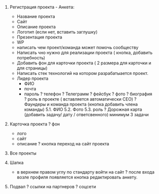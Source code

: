 1. Регистрация проекта - Анкета: 
    + Название проекта
    + Сайт
    + Описание проекта
    + Логотип (если нет, вставить заглушку) 
    + Презентация проекта
    + WP 
    + написать чем проект/команда может помочь сообществу
    + Написать чно нужно для реализации проекта ( кнопка, добавить потребность) 
    + Добавить фон для карточки проекта ( 2 размера для карточки и для страницы) 
    + Написать стек технологий на котором разрабатыается проект.
    + Лидер проекта
        + ФИО
        + почта
        + пароль 
        ? телефон
        ? Телеграмм
        ? фейсбук
        ? фото
        ? биография
        ? роль в проекте ( вставляется автоматически CEO) 
    ? Фаундеры и команда проекта (кнопка добавить члена команды)
        5.1. ФИО
        5.2. Фото
        5.3. роль
    ? Дорожная карта (добавить задачу/ дату / ответсвенного)  минимум 3 задачи

2. Карточка проекта
    ? фон
    + лого
    + сайт
    + описание 
    ? кнопка переход на сайт проекта

3. Все проекты

4. Шапка
    + в верхнем правом углу по стандарту войти на сайт
    ? после входа возле профиля появляется кнопка редактировать анкету.

5. Подвал
    ? ссылки на партнеров
    ? соцсети